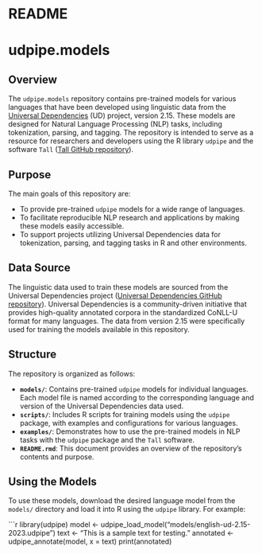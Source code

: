 README
================

# udpipe.models

## Overview

The `udpipe.models` repository contains pre-trained models for various
languages that have been developed using linguistic data from the
[Universal Dependencies](https://universaldependencies.org/) (UD)
project, version 2.15. These models are designed for Natural Language
Processing (NLP) tasks, including tokenization, parsing, and tagging.
The repository is intended to serve as a resource for researchers and
developers using the R library `udpipe` and the software `Tall` ([Tall
GitHub repository](https://github.com/massimoaria/tall)).

## Purpose

The main goals of this repository are:

- To provide pre-trained `udpipe` models for a wide range of languages.
- To facilitate reproducible NLP research and applications by making
  these models easily accessible.
- To support projects utilizing Universal Dependencies data for
  tokenization, parsing, and tagging tasks in R and other environments.

## Data Source

The linguistic data used to train these models are sourced from the
Universal Dependencies project ([Universal Dependencies GitHub
repository](https://github.com/UniversalDependencies/)). Universal
Dependencies is a community-driven initiative that provides high-quality
annotated corpora in the standardized CoNLL-U format for many languages.
The data from version 2.15 were specifically used for training the
models available in this repository.

## Structure

The repository is organized as follows:

- **`models/`**: Contains pre-trained `udpipe` models for individual
  languages. Each model file is named according to the corresponding
  language and version of the Universal Dependencies data used.
- **`scripts/`**: Includes R scripts for training models using the
  `udpipe` package, with examples and configurations for various
  languages.
- **`examples/`**: Demonstrates how to use the pre-trained models in NLP
  tasks with the `udpipe` package and the `Tall` software.
- **`README.rmd`**: This document provides an overview of the
  repository’s contents and purpose.

## Using the Models

To use these models, download the desired language model from the
`models/` directory and load it into R using the `udpipe` library. For
example:

\`\`\`r library(udpipe) model \<-
udpipe_load_model(“models/english-ud-2.15-2023.udpipe”) text \<- “This
is a sample text for testing.” annotated \<- udpipe_annotate(model, x =
text) print(annotated)
